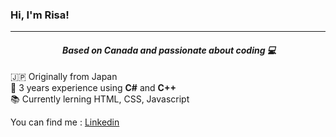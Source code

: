 ### Hi, I'm Risa!

***

  #### *&nbsp;&nbsp;&nbsp;&nbsp;&nbsp;&nbsp;&nbsp;&nbsp;&nbsp;&nbsp;&nbsp;&nbsp;&nbsp;&nbsp;&nbsp;&nbsp;&nbsp;&nbsp;&nbsp;&nbsp;&nbsp;&nbsp;&nbsp;&nbsp;&nbsp;Based on Canada and passionate about coding 💻*

🇯🇵 Originally from Japan  
💼 3 years experience using **C#** and **C++**  
📚 Currently lerning HTML, CSS, Javascript

  You can find me : [Linkedin](https://www.linkedin.com/in/risa-yamamoto-b0a5a9302/)
